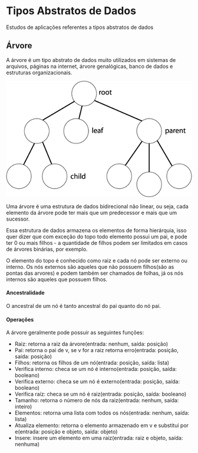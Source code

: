 # Tipos Abstratos de Dados
Estudos de aplicações referentes a tipos abstratos de dados

## Árvore
A árvore é um tipo abstrato de dados muito utilizados em sistemas de arquivos, páginas na internet, 
árvore genalógicas, banco de dados e estruturas organizacionais.

![Árvore](arvore.gif)

Uma árvore é uma estrutura de dados bidirecional não linear, ou seja, cada elemento da árvore pode ter mais 
que um predecessor e mais que um sucessor.

Essa estrutura de dados armazena os elementos de forma hierárquia, isso quer dizer que com exceção do topo
todo elemento possui um pai, e pode ter 0 ou mais filhos - a quantidade de filhos podem ser limitados em casos
de árvores binárias, por exemplo.

O elemento do topo é conhecido como raiz e cada nó pode ser externo ou interno. Os nós externos são aqueles que não
possuem filhos(são as pontas das arvores) e podem também ser chamados de folhas, já os nós internos são aqueles
que possuem filhos.

#### Ancestralidade
O ancestral de um nó é tanto ancestral do pai quanto do nó pai.

#### Operações
A árvore geralmente pode possuir as seguintes funções:

* Raiz: retorna a raiz da árvore(entrada: nenhum, saída: posição)
* Pai: retorna o pai de v, se v for a raiz retorna erro(entrada: posição, saída: posição)
* Filhos: retorna os filhos de um nó(entrada: posição, saída: lista)
* Verifica interno: checa se um nó é interno(entrada: posição, saída: booleano)
* Verifica externo: checa se um nó é externo(entrada: posição, saída: booleano)
* Verifica raíz: checa se um nó é raiz(entrada: posição, saída: booleano)
* Tamanho: retorna o número de nós da raiz(entrada: nenhum, saída: inteiro)
* Elementos: retorna uma lista com todos os nós(entrada: nenhum, saída: lista)
* Atualiza elemento: retorna o elemento armazenado em v e substitui por e(entrada: posição e objeto, saída: objeto)
* Insere: insere um elemento em uma raiz(entrada: raiz e objeto, saída: nenhuma)

